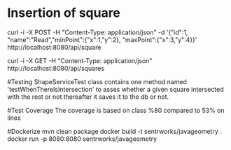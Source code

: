 # Insertion of square
curl -i -X POST -H "Content-Type: application/json" -d '{"id":1, "name":"Read","minPoint":{"x":1,"y":2}, "maxPoint":{"x":3,"y":4}}' http://localhost:8080/api/square


curl -i -X GET -H "Content-Type: application/json" http://localhost:8080/api/squares

#Testing 
ShapeServiceTest class contains one method named 'testWhenThereIsIntersection'
to asses whether a given square intersected with the rest or not thereafter it 
saves it to the db or not.

#Test Coverage
The coverage is based on class %80 compared to 53% on lines  

#Dockerize
mvn clean package
docker build -t sentrworks/javageometry .
docker run -p 8080:8080 sentrworks/javageometry
